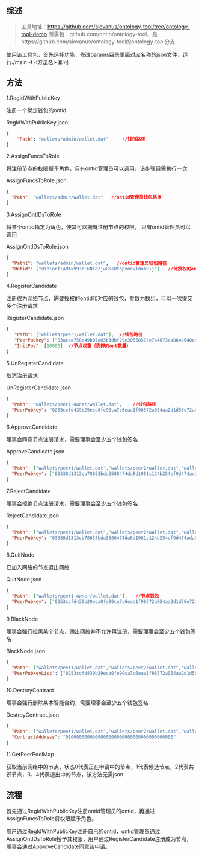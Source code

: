 ## 综述

> 工具地址：https://github.com/siovanus/ontology-tool/tree/ontology-tool-demo
> 所需包：github.com/ontio/ontology-tool，是https://github.com/siovanus/ontology-tool的ontology-tool分支

使用该工具包，首先选择功能，修改params目录里面对应名称的json文件，运行./main -t <方法名> 即可

## 方法

1.RegIdWithPublicKey

注册一个绑定钱包的ontid

RegIdWithPublicKey.json:

```json
{
    "Path": "wallets/admin/wallet.dat"     //钱包路径
}
```

2.AssignFuncsToRole

将注册节点的权限授予角色，只有ontid管理员可以调用，该步骤只需执行一次

AssignFuncsToRole.json:

```json
{
  "Path": "wallets/admin/wallet.dat"   //ontid管理员钱包路径
}
```

3.AssignOntIDsToRole

将某个ontid指定为角色，使其可以拥有注册节点的权限， 只有ontid管理员可以调用

AssignOntIDsToRole.json

```json
{
  "Path1": "wallets/admin/wallet.dat",   //ontid管理员钱包路径
  "Ontid": ["did:ont:AMAx993nE6NEqZjwBssUfopxnnvTdob9ij"]   //待授权的ontid
}
```

4.RegisterCandidate

注册成为网络节点，需要授权的ontid和对应的钱包，参数为数组，可以一次提交多个注册请求

RegisterCandidate.json

```json
{
   "Path": ["wallets/peer1/wallet.dat"],  //钱包路径
   "PeerPubkey": ["03acea758e49b87a03b3dbf29e3055857ce7a4673ea864e640ed8f13d43861da41"], //节点公钥
   "InitPos": [10000]  //节点权重（质押的ont数量）
}
```

5.UnRegisterCandidate

取消注册请求

UnRegisterCandidate.json

```json
{
  "Path": "wallets/peer1-owner/wallet.dat",    //钱包路径
  "PeerPubkey": "0253ccfd439b29eca0fe90ca7c6eaa1f98572a054aa2d1d56e72ad96c466107a85"    //节点公钥
}
```

6.ApproveCandidate

理事会同意节点注册请求，需要理事会至少五个钱包签名

ApproveCandidate.json

```json
{
  "Path": ["wallets/peer1/wallet.dat","wallets/peer2/wallet.dat","wallets/peer3/wallet.dat","wallets/peer4/wallet.dat","wallets/peer5/wallet.dat","wallets/peer6/wallet.dat","wallets/peer7/wallet.dat"],   //理事会钱包路径
  "PeerPubkey": ["03338d1313cb78653bda3580474da8d1981c124b254ef9d474ada926784e49539c"]  //要同意的节点公钥
}
```

7.RejectCandidate

理事会拒绝节点注册请求，需要理事会至少五个钱包签名

RejectCandidate.json

```json
{
  "Path": ["wallets/peer1/wallet.dat","wallets/peer2/wallet.dat","wallets/peer3/wallet.dat","wallets/peer4/wallet.dat","wallets/peer5/wallet.dat","wallets/peer6/wallet.dat","wallets/peer7/wallet.dat"],   //理事会钱包路径
  "PeerPubkey": "03338d1313cb78653bda3580474da8d1981c124b254ef9d474ada926784e49539c"   //要同意的节点公钥
}
```

8.QuitNode

已加入网络的节点退出网络

QuitNode.json

```json
{
  "Path": ["wallets/peer1-owner/wallet.dat"],   //节点钱包
  "PeerPubkey": ["0253ccfd439b29eca0fe90ca7c6eaa1f98572a054aa2d1d56e72ad96c466107a85"]  //节点公钥
}
```

9.BlackNode

理事会强行拉黑某个节点，踢出网络并不允许再注册，需要理事会至少五个钱包签名

BlackNode.json

```json
{
  "Path": ["wallets/peer1/wallet.dat","wallets/peer2/wallet.dat","wallets/peer3/wallet.dat","wallets/peer4/wallet.dat","wallets/peer5/wallet.dat","wallets/peer6/wallet.dat","wallets/peer7/wallet.dat"],   //理事会钱包路径
  "PeerPubkeyList": ["0253ccfd439b29eca0fe90ca7c6eaa1f98572a054aa2d1d56e72ad96c466107a85"]   //要拉黑的节点公钥
}
```

10.DestroyContract

理事会强行删除某本智能合约，需要理事会至少五个钱包签名

DestroyContract.json

```json
{
  "Path": ["wallets/peer1/wallet.dat","wallets/peer2/wallet.dat","wallets/peer3/wallet.dat","wallets/peer4/wallet.dat","wallets/peer5/wallet.dat","wallets/peer6/wallet.dat","wallets/peer7/wallet.dat"],   //理事会钱包路径
  "ContractAddress": "0100000000000000000000000000000000000000"          //要删除的智能合约地址
}
```

11.GetPeerPoolMap

获取当前网络中的节点，状态0代表正在申请中的节点，1代表候选节点，2代表共识节点，3、4代表退出中的节点，该方法无需json

## 流程

首先通过RegIdWithPublicKey注册ontid管理员的ontid，再通过AssignFuncsToRole将权限赋予角色。

用户通过RegIdWithPublicKey注册自己的ontid，ontid管理员通过AssignOntIDsToRole授予其权限，用户通过RegisterCandidate注册成为节点，理事会通过ApproveCandidate同意该申请。
